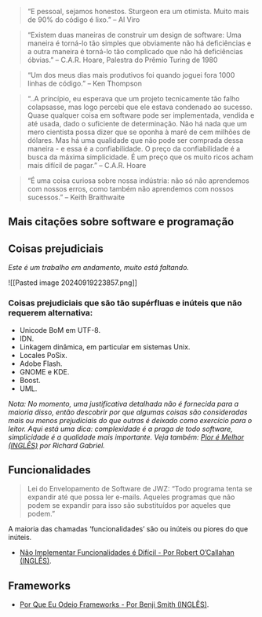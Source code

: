 > “E pessoal, sejamos honestos. Sturgeon era um otimista. Muito mais de 90% do código é lixo.” – Al Viro

> “Existem duas maneiras de construir um design de software: Uma maneira é torná-lo tão simples que obviamente não há deficiências e a outra maneira é torná-lo tão complicado que não há deficiências óbvias.” – C.A.R. Hoare, Palestra do Prêmio Turing de 1980

> “Um dos meus dias mais produtivos foi quando joguei fora 1000 linhas de código.” – Ken Thompson

> “..A princípio, eu esperava que um projeto tecnicamente tão falho colapsasse, mas logo percebi que ele estava condenado ao sucesso. Quase qualquer coisa em software pode ser implementada, vendida e até usada, dado o suficiente de determinação. Não há nada que um mero cientista possa dizer que se oponha à maré de cem milhões de dólares. Mas há uma qualidade que não pode ser comprada dessa maneira - e essa é a confiabilidade. O preço da confiabilidade é a busca da máxima simplicidade. É um preço que os muito ricos acham mais difícil de pagar.” – C.A.R. Hoare

> “É uma coisa curiosa sobre nossa indústria: não só não aprendemos com nossos erros, como também não aprendemos com nossos sucessos.” – Keith Braithwaite

## Mais citações sobre software e programação

## Coisas prejudiciais

_Este é um trabalho em andamento, muito está faltando._

![[Pasted image 20240919223857.png]]

### Coisas prejudiciais que são tão supérfluas e inúteis que não requerem alternativa:

- Unicode BoM em UTF-8.
- IDN.
- Linkagem dinâmica, em particular em sistemas Unix.
- Locales PoSix.
- Adobe Flash.
- GNOME e KDE.
- Boost.
- UML.

_Nota: No momento, uma justificativa detalhada não é fornecida para a maioria disso, então descobrir por que algumas coisas são consideradas mais ou menos prejudiciais do que outras é deixado como exercício para o leitor. Aqui está uma dica: complexidade é a praga de todo software, simplicidade é a qualidade mais importante. Veja também: [Pior é Melhor (INGLÊS)](http://dreamsongs.com/WorseIsBetter.html) por Richard Gabriel._

## Funcionalidades

> Lei do Envelopamento de Software de JWZ: “Todo programa tenta se expandir até que possa ler e-mails. Aqueles programas que não podem se expandir para isso são substituídos por aqueles que podem.”

A maioria das chamadas ‘funcionalidades’ são ou inúteis ou piores do que inúteis.

- [Não Implementar Funcionalidades é Difícil - Por Robert O’Callahan (INGLÊS)](https://robert.ocallahan.org/2011/11/not-implementing-features-is-hard.html).

## Frameworks

- [Por Que Eu Odeio Frameworks - Por Benji Smith (INGLÊS)](https://medium.com/@benjiwheeler/why-i-hate-frameworks-692c9cc1c312).